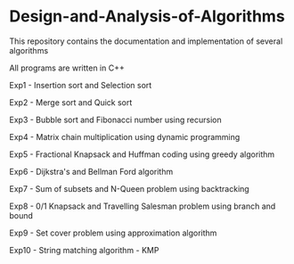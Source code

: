 # Design-and-Analysis-of-Algorithms
This repository contains the documentation and implementation of several algorithms

All programs are written in C++


Exp1 - Insertion sort and Selection sort

Exp2 - Merge sort and Quick sort

Exp3 - Bubble sort and Fibonacci number using recursion

Exp4 - Matrix chain multiplication using dynamic programming

Exp5 - Fractional Knapsack and Huffman coding using greedy algorithm

Exp6 - Dijkstra's and Bellman Ford algorithm

Exp7 - Sum of subsets and N-Queen problem using backtracking

Exp8 - 0/1 Knapsack and Travelling Salesman problem using branch and bound

Exp9 - Set cover problem using approximation algorithm

Exp10 - String matching algorithm - KMP
